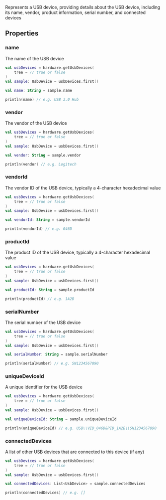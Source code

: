Represents a USB device, providing details about the USB device, including its name, vendor, product information, 
serial number, and connected devices

## Properties

### name

The name of the USB device

```kotlin
val usbDevices = hardware.getUsbDevices(
    tree = // true or false
)
val sample: UsbDevice = usbDevices.first()

val name: String = sample.name

println(name) // e.g. USB 3.0 Hub
```

### vendor

The vendor of the USB device

```kotlin
val usbDevices = hardware.getUsbDevices(
    tree = // true or false
)
val sample: UsbDevice = usbDevices.first()

val vendor: String = sample.vendor

println(vendor) // e.g. Logitech
```

### vendorId

The vendor ID of the USB device, typically a 4-character hexadecimal value

```kotlin
val usbDevices = hardware.getUsbDevices(
    tree = // true or false
)
val sample: UsbDevice = usbDevices.first()

val vendorId: String = sample.vendorId

println(vendorId) // e.g. 046D
```

### productId

The product ID of the USB device, typically a 4-character hexadecimal value

```kotlin
val usbDevices = hardware.getUsbDevices(
    tree = // true or false
)
val sample: UsbDevice = usbDevices.first()

val productId: String = sample.productId

println(productId) // e.g. 1A2B
```

### serialNumber

The serial number of the USB device

```kotlin
val usbDevices = hardware.getUsbDevices(
    tree = // true or false
)
val sample: UsbDevice = usbDevices.first()

val serialNumber: String = sample.serialNumber

println(serialNumber) // e.g. SN1234567890
```

### uniqueDeviceId

A unique identifier for the USB device

```kotlin
val usbDevices = hardware.getUsbDevices(
    tree = // true or false
)
val sample: UsbDevice = usbDevices.first()

val uniqueDeviceId: String = sample.uniqueDeviceId

println(uniqueDeviceId) // e.g. USB\\VID_046D&PID_1A2B\\SN1234567890
```

### connectedDevices

A list of other USB devices that are connected to this device (if any)

```kotlin
val usbDevices = hardware.getUsbDevices(
    tree = // true or false
)
val sample: UsbDevice = usbDevices.first()

val connectedDevices: List<UsbDevice> = sample.connectedDevices

println(connectedDevices) // e.g. []
```